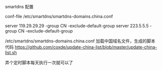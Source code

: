 smartdns 配置

conf-file /etc/smartdns/smartdns-domains.china.conf

server 119.29.29.29 -group CN -exclude-default-group
server 223.5.5.5 -group CN -exclude-default-group

/etc/smartdns/smartdns-domains.china.conf 加载中国域名文件，生成的脚本代码
https://github.com/coxde/update-china-list/blob/master/update-china-list.sh

弄个定时脚本每天执行一次就可以了
